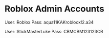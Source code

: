 # Roblox Admin Accounts

User: Roblox
Pass: aqua11KAKrobloox!2.a34

User: StickMasterLuke
Pass: CBMCBM123123CB
